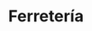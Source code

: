---
title: "Ferretería"
url: /ciudad-autonoma-de-buenos-aires/ferreteria-avenida-cobo-2/
shop: Eisenwaren
---